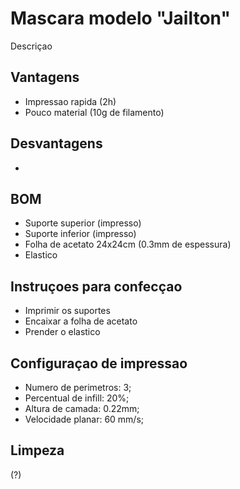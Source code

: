 # Mascara modelo "Jailton"
Descriçao

## Vantagens
- Impressao rapida (2h)
- Pouco material (10g de filamento)

## Desvantagens
-

## BOM
- Suporte superior (impresso)
- Suporte inferior (impresso)
- Folha de acetato 24x24cm (0.3mm de espessura)
- Elastico

## Instruçoes para confecçao

- Imprimir os suportes
- Encaixar a folha de acetato
- Prender o elastico

## Configuraçao de impressao
- Numero de perimetros: 3;
- Percentual de infill: 20%;
- Altura de camada: 0.22mm;
- Velocidade planar: 60 mm/s;

## Limpeza
(?)